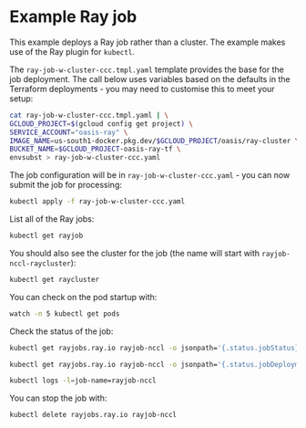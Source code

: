 # Example Ray job

This example deploys a Ray job rather than a cluster. The example makes use of
the Ray plugin for `kubectl`.

The `ray-job-w-cluster-ccc.tmpl.yaml` template provides the base for the job
deployment. The call below uses variables based on the defaults in the Terraform
deployments - you may need to customise this to meet your setup:

```sh
cat ray-job-w-cluster-ccc.tmpl.yaml | \
GCLOUD_PROJECT=$(gcloud config get project) \
SERVICE_ACCOUNT="oasis-ray" \
IMAGE_NAME=us-south1-docker.pkg.dev/$GCLOUD_PROJECT/oasis/ray-cluster \
BUCKET_NAME=$GCLOUD_PROJECT-oasis-ray-tf \
envsubst > ray-job-w-cluster-ccc.yaml
```

The job configuration will be in `ray-job-w-cluster-ccc.yaml` - you can now
submit the job for processing:

```sh
kubectl apply -f ray-job-w-cluster-ccc.yaml
```

List all of the Ray jobs:

```sh
kubectl get rayjob
```

You should also see the cluster for the job (the name will start with
`rayjob-nccl-raycluster`):

```sh
kubectl get raycluster
```

You can check on the pod startup with:

```sh
watch -n 5 kubectl get pods
```

Check the status of the job:

```sh
kubectl get rayjobs.ray.io rayjob-nccl -o jsonpath='{.status.jobStatus}'

kubectl get rayjobs.ray.io rayjob-nccl -o jsonpath='{.status.jobDeploymentStatus}'
```

```sh
kubectl logs -l=job-name=rayjob-nccl
```

You can stop the job with:

```sh
kubectl delete rayjobs.ray.io rayjob-nccl
```
